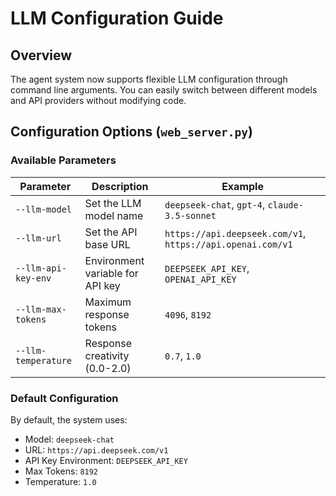 # LLM Configuration Guide

## Overview

The agent system now supports flexible LLM configuration through command line arguments. You can easily switch between different models and API providers without modifying code.

## Configuration Options (`web_server.py`)

### Available Parameters

| Parameter           | Description                      | Example                                                    |
| ------------------- | -------------------------------- | ---------------------------------------------------------- |
| `--llm-model`       | Set the LLM model name           | `deepseek-chat`, `gpt-4`, `claude-3.5-sonnet`              |
| `--llm-url`         | Set the API base URL             | `https://api.deepseek.com/v1`, `https://api.openai.com/v1` |
| `--llm-api-key-env` | Environment variable for API key | `DEEPSEEK_API_KEY`, `OPENAI_API_KEY`                       |
| `--llm-max-tokens`  | Maximum response tokens          | `4096`, `8192`                                             |
| `--llm-temperature` | Response creativity (0.0-2.0)    | `0.7`, `1.0`                                               |

### Default Configuration

By default, the system uses:

- Model: `deepseek-chat`
- URL: `https://api.deepseek.com/v1`
- API Key Environment: `DEEPSEEK_API_KEY`
- Max Tokens: `8192`
- Temperature: `1.0`
